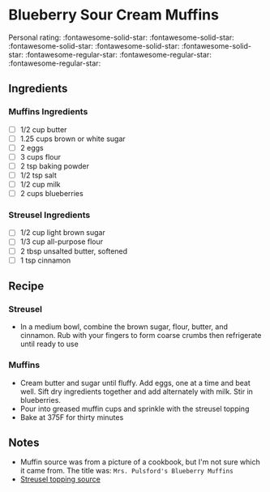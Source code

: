 # Blueberry Sour Cream Muffins

<!-- {cts} rating=2; (User can specify rating on scale of 1-5) -->

Personal rating: :fontawesome-solid-star: :fontawesome-solid-star: :fontawesome-solid-star: :fontawesome-solid-star: :fontawesome-solid-star: :fontawesome-regular-star: :fontawesome-regular-star: :fontawesome-regular-star:

<!-- {cte} -->

<!-- {cts} name_image=None; (User can specify image name) -->

<!-- TODO: Capture image -->

<!-- {cte} -->

## Ingredients

### Muffins Ingredients

* [ ] 1/2 cup butter
* [ ] 1.25 cups brown or white sugar
* [ ] 2 eggs
* [ ] 3 cups flour
* [ ] 2 tsp baking powder
* [ ] 1/2 tsp salt
* [ ] 1/2 cup milk
* [ ] 2 cups blueberries

### Streusel Ingredients

* [ ] 1/2 cup light brown sugar
* [ ] 1/3 cup all-purpose flour
* [ ] 2 tbsp unsalted butter, softened
* [ ] 1 tsp cinnamon

## Recipe

### Streusel

* In a medium bowl, combine the brown sugar, flour, butter, and cinnamon. Rub with your fingers to form coarse crumbs then refrigerate until ready to use

### Muffins

* Cream butter and sugar until fluffy. Add eggs, one at a time and beat well. Sift dry ingredients together and add alternately with milk. Stir in blueberries.
* Pour into greased muffin cups and sprinkle with the streusel topping
* Bake at 375F for thirty minutes

## Notes

* Muffin source was from a picture of a cookbook, but I'm not sure which it came from. The title was: `Mrs. Pulsford's Blueberry Muffins`
* [Streusel topping source](https://www.foodandwine.com/recipes/blueberry-sour-cream-muffins)
